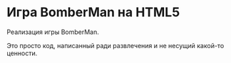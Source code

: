 # Игра BomberMan на HTML5

Реализация игры BomberMan.

Это просто код, написанный ради развлечения и не несущий какой-то ценности.
